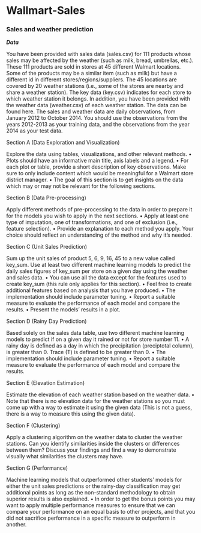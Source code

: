 # Wallmart-Sales
### Sales and weather prediction

***Data***

You have been provided with sales data (sales.csv) for 111 products whose sales may be affected by the weather (such as milk, bread, umbrellas, etc.). These 111 products are sold in stores at 45 different Walmart locations. Some of the products may be a similar item (such as milk) but have a different id in different stores/regions/suppliers.
The 45 locations are covered by 20 weather stations (i.e., some of the stores are nearby and share a weather station). The key data (key.csv) indicates for each store to which weather station it belongs.
In addition, you have been provided with the weather data (weather.csv) of each weather station.
The data can be found here.
The sales and weather data are daily observations, from January 2012 to October 2014.
You should use the observations from the years 2012-2013 as your training data, and the observations from the year 2014 as your test data.

Section A (Data Exploration and Visualization)

Explore the data using tables, visualizations, and other relevant methods.
• Plots should have an informative main title, axis labels and a legend.
• For each plot or table, provide a short description of key observations. Make sure to only include content which would be meaningful for a Walmart store district manager.
• The goal of this section is to get insights on the data which may or may not be relevant for the following sections.


Section B (Data Pre-processing)

Apply different methods of pre-processing to the data in order to prepare it
for the models you wish to apply in the next sections.
• Apply at least one type of imputation, one of transformations, and one
of exclusion (i.e., feature selection).
• Provide an explanation to each method you apply. Your choice should
reflect an understanding of the method and why it’s needed.

Section C (Unit Sales Prediction)

Sum up the unit sales of product 5, 6, 9, 16, 45 to a new value called key_sum.
Use at least two different machine learning models to predict the daily sales
figures of key_sum per store on a given day using the weather and sales data.
• You can use all the data except for the features used to create key_sum
(this rule only applies for this section).
• Feel free to create additional features based on analysis that you have
produced.
• The implementation should include parameter tuning.
• Report a suitable measure to evaluate the performance of each model
and compare the results.
• Present the models’ results in a plot.

Section D (Rainy Day Prediction)

Based solely on the sales data table, use two different machine learning
models to predict if on a given day it rained or not for store number 11.
• A rainy day is defined as a day in which the precipitation (preciptotal
column), is greater than 0. Trace (T) is defined to be greater than 0.
• The implementation should include parameter tuning.
• Report a suitable measure to evaluate the performance of each model
and compare the results.


Section E (Elevation Estimation)

Estimate the elevation of each weather station based on the weather data.
• Note that there is no elevation data for the weather stations so you must come up with a way to estimate it using the given data (This is not a guess, there is a way to measure this using the given data).

Section F (Clustering)

Apply a clustering algorithm on the weather data to cluster the weather stations. Can you identify similarities inside the clusters or differences between them? Discuss your findings and find a way to demonstrate visually what similarities the clusters may have.

Section G (Performance)

Machine learning models that outperformed other students’ models for either the unit sales predictions or the rainy-day classification may get additional points as long as the non-standard methodology to obtain superior results is also explained.
• In order to get the bonus points you may want to apply multiple performance measures to ensure that we can compare your performance on an equal basis to other projects, and that you did not sacrifice performance in a specific measure to outperform in another.
